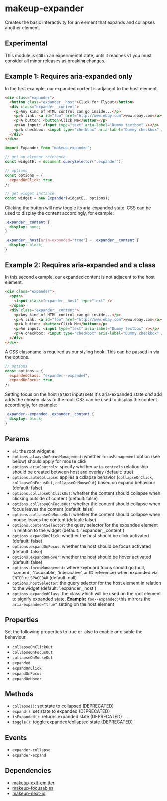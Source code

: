 # makeup-expander

Creates the basic interactivity for an element that expands and collapses another element.

## Experimental

This module is still in an experimental state, until it reaches v1 you must consider all minor releases as breaking changes.

## Example 1: Requires aria-expanded only

In the first example, our expanded content is adjacent to the host element.

```html
<div class="expander">
  <button class="expander__host">Click for Flyout</button>
  <div class="expander__content">
    <p>Any kind of HTML control can go inside...</p>
    <p>A link: <a id="foo" href="http://www.ebay.com">www.ebay.com</a></p>
    <p>A button: <button>Click Me</button></p>
    <p>An input: <input type="text" aria-label="Dummy textbox" /></p>
    <p>A checkbox: <input type="checkbox" aria-label="Dummy checkbox" /></p>
  </div>
</div>
```

```js
import Expander from "makeup-expander";

// get an element reference
const widgetEl = document.querySelector(".expander");

// options
const options = {
  expandOnClick: true,
};

// get widget instance
const widget = new Expander(widgetEl, options);
```

Clicking the button will now toggle its aria-expanded state. CSS can be used to display the content accordingly, for example:

```css
.expander__content {
  display: none;
}

.expander__host[aria-expanded="true"] ~ .expander__content {
  display: block;
}
```

## Example 2: Requires aria-expanded and a class

In this second example, our expanded content is not adjacent to the host element.

```html
<div class="expander">
  <span>
    <input class="expander__host" type="text" />
  </span>
  <div class="expander__content">
    <p>Any kind of HTML control can go inside...</p>
    <p>A link: <a id="foo" href="http://www.ebay.com">www.ebay.com</a></p>
    <p>A button: <button>Click Me</button></p>
    <p>An input: <input type="text" aria-label="Dummy textbox" /></p>
    <p>A checkbox: <input type="checkbox" aria-label="Dummy checkbox" /></p>
  </div>
</div>
```

A CSS classname is required as our styling hook. This can be passed in via the options.

```js
// options
const options = {
  expandedClass: "expander--expanded",
  expandOnFocus: true,
};
```

Setting focus on the host (a text input) sets it's aria-expanded state _and_ add adds the chosen class to the root. CSS can be used to display the content accordingly, for example:

```css
.expander--expanded .expander__content {
  display: block;
}
```

## Params

- `el`: the root widget el
- `options.alwaysDoFocusManagement`: whether `focusManagement` option (see below) should apply for mouse click
- `options.ariaControls`: specify whether `aria-controls` relationship should be created between host and overlay (default: true)
- `options.autoCollapse`: applies a collapse behavior (`collapseOnClick`, `collapseOnFocusOut`, `collapseOnMouseOut`) based on expand behaviour (default: false)
- `options.collapseOnClickOut`: whether the content should collapse when clicking outside of content (default: false)
- `options.collapseOnFocusOut`: whether the content should collapse when focus leaves the content (default: false)
- `options.collapseOnMouseOut`: whether the content should collapse when mouse leaves the content (default: false)
- `options.contentSelector`: the query selector for the expandee element in relation to the widget (default: '.expander\_\_content')
- `options.expandOnClick`: whether the host should be click activated (default: false)
- `options.expandOnFocus`: whether the host should be focus activated (default: false)
- `options.expandOnHover`: whether the host should be hover activated (default: false)
- `options.focusManagement`: where keyboard focus should go (null, 'content', 'focusable', 'interactive', or ID reference) when expanded via `ENTER` or `SPACEBAR` (default: null)
- `options.hostSelector`: the query selector for the host element in relation to the widget (default: '.expander\_\_host')
- `options.expandedClass`: the class which will be used on the root element to signify expanded state. **Example:** `foo--expanded`; this mirrors the `aria-expanded="true"` setting on the host element

## Properties

Set the following properties to true or false to enable or disable the behaviour.

- `collapseOnClickOut`
- `collapseOnFocusOut`
- `collapseOnMouseOut`
- `expanded`
- `expandOnClick`
- `expandOnFocus`
- `expandOnHover`

## Methods

- `collapse()`: set state to collapsed (DEPRECATED)
- `expand()`: set state to expanded (DEPRECATED)
- `isExpanded()`: returns expanded state (DEPRECATED)
- `toggle()`: toggle expanded/collapsed state (DEPRECATED)

## Events

- `expander-collapse`
- `expander-expand`

## Dependencies

- [makeup-exit-emitter](https://github.com/makeup/makeup-js/tree/master/packages/core/makeup-exit-emitter)
- [makeup-focusables](https://github.com/makeup/makeup-js/tree/master/packages/core/makeup-focusables)
- [makeup-next-id](https://github.com/makeup/makeup-js/tree/master/packages/core/makeup-next-id)
